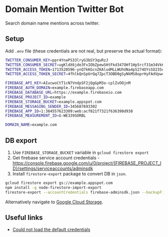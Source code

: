 # Domain Mention Twitter Bot

Search domain name mentions across twitter.

## Setup

Add `.env` file (these credentials are not real, but preserve the actual format):

```sh
TWITTER_CONSUMER_KEY=ppr4YnaPS33lryG3bSY3quRzJ
TWITTER_CONSUMER_SECRET=ugKldX6jde3FxIObZpewSHtFkd347OHf1Hp5rcf31m34Vk64rl
TWITTER_ACCESS_TOKEN=1713520596-ynQ7kKGcnZKAlodMLLWUhUNa4pS274OYsSO235o
TWITTER_ACCESS_TOKEN_SECRET=4fhlkQnSpUrQq7ZpcT3OBD0gSyNkMS8oprHyFAdVpwoeY

FIREBASE_API_KEY=AIucwoCtT1cN7VndpSF2jQgGpM3o-cplZvOOjnM
FIREBASE_AUTH_DOMAIN=example.firebaseapp.com
FIREBASE_DATABASE_URL=https://example.firebaseio.com
FIREBASE_PROJECT_ID=example
FIREBASE_STORAGE_BUCKET=example.appspot.com
FIREBASE_MESSAGING_SENDER_ID=345687693302
FIREBASE_APP_ID=1:384557623309:web:acf821f7321f636390d938
FIREBASE_MEASUREMENT_ID=G-WE339SORBL

DOMAIN_NAME=example.com
```

## DB export

1. Use `FIREBASE_STORAGE_BUCKET` variable in `gcloud firestore export`
2. Get firebase service account credentials - https://console.firebase.google.com/u/0/project/{FIREBASE_PROJECT_ID}/settings/serviceaccounts/adminsdk
3. Install `firestore-export` package to convert DB in `json`.

```sh
gcloud firestore export gs://example.appspot.com
npm install -g node-firestore-import-export
firestore-export --accountCredentials firebase-adminsdk.json --backupFile myDatabase.json
```

Alternatively navigate to [Google Cloud Storage](https://console.cloud.google.com/storage/).

## Useful links

- [Could not load the default credentials](https://stackoverflow.com/a/42059661/3614631)
